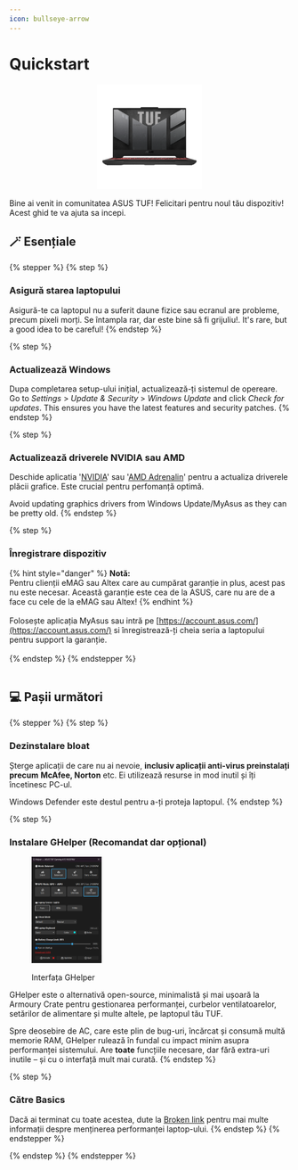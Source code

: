 ```yaml
---
icon: bullseye-arrow
---
```


# Quickstart

<div align="center" data-full-width="false"><figure><img src="../.gitbook/assets/image%20(19).png" alt="An Asus TUF Laptop" width="188"><figcaption></figcaption></figure></div>

Bine ai venit in comunitatea ASUS TUF! Felicitari pentru noul tău dispozitiv! Acest ghid te va ajuta sa incepi.

## 🪄 Esențiale

{% stepper %} {% step %}

### Asigură starea laptopului

Asigură-te ca laptopul nu a suferit daune fizice sau ecranul are probleme, precum pixeli morți. Se întampla rar, dar este bine să fi grijuliu!. It's rare, but a good idea to be careful! {% endstep %}

{% step %}

### Actualizează Windows

Dupa completarea setup-ului inițial, actualizează-ți sistemul de opereare. Go to *Settings* &gt; *Update &amp; Security* &gt; *Windows Update* and click *Check for updates*. This ensures you have the latest features and security patches. {% endstep %}

{% step %}

### Actualizează driverele NVIDIA sau AMD

Deschide aplicatia '[NVIDIA](https://www.nvidia.com/en-us/software/nvidia-app/)' sau '[AMD Adrenalin](https://www.amd.com/en/products/software/adrenalin.html)' pentru a actualiza driverele plăcii grafice. Este crucial pentru perfomanță optimă.

Avoid updating graphics drivers from Windows Update/MyAsus as they can be pretty old. {% endstep %}

{% step %}

### Înregistrare dispozitiv

{% hint style="danger" %} <strong>Notă:</strong><br> Pentru clienții eMAG sau Altex care au cumpărat garanție in plus, acest pas nu este necesar. Această garanție este cea de la ASUS, care nu are de a face cu cele de la eMAG sau Altex! {% endhint %}<br><br>Folosește aplicația MyAsus sau intră pe [https://account.asus.com/](https://account.asus.com/) si înregistrează-ți cheia seria a laptopului pentru support la garanție.<br><br>{% endstep %} {% endstepper %}<br><br>

## 💻 Pașii următori

{% stepper %} {% step %}

### Dezinstalare bloat

Șterge aplicații de care nu ai nevoie, **inclusiv aplicații anti-virus preinstalați precum** **McAfee, Norton** etc. Ei utilizează resurse in mod inutil și îți încetinesc PC-ul.

Windows Defender este destul pentru a-ți proteja laptopul. {% endstep %}

{% step %}

### Instalare GHelper (Recomandat dar opțional)

<div align="left"><figure><img src="../.gitbook/assets/image%20(20).png" alt="" width="126"><figcaption><p>Interfața GHelper</p></figcaption></figure></div>

GHelper este o alternativă open-source, minimalistă și mai ușoară la Armoury Crate pentru gestionarea performanței, curbelor ventilatoarelor, setărilor de alimentare și multe altele, pe laptopul tău TUF.

Spre deosebire de AC, care este plin de bug-uri, încărcat și consumă multă memorie RAM, GHelper rulează în fundal cu impact minim asupra performanței sistemului. Are **toate** funcțiile necesare, dar fără extra-uri inutile – și cu o interfață mult mai curată. {% endstep %}

{% step %}

### Către Basics

Dacă ai terminat cu toate acestea, dute la [Broken link](broken-reference "mention") pentru mai multe informații despre menținerea performanței laptop-ului. {% endstep %} {% endstepper %}

{% endstep %} {% endstepper %}
